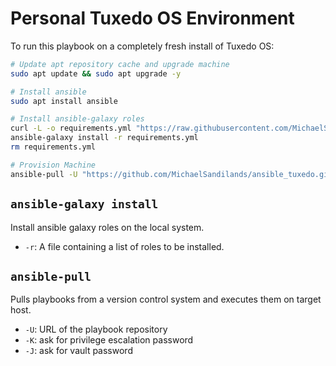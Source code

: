 # Personal Tuxedo OS Environment

To run this playbook on a completely fresh install of Tuxedo OS:

```bash
# Update apt repository cache and upgrade machine
sudo apt update && sudo apt upgrade -y

# Install ansible
sudo apt install ansible

# Install ansible-galaxy roles
curl -L -o requirements.yml "https://raw.githubusercontent.com/MichaelSandilands/ansible_tuxedo/refs/heads/main/requirements.yml"
ansible-galaxy install -r requirements.yml
rm requirements.yml

# Provision Machine
ansible-pull -U "https://github.com/MichaelSandilands/ansible_tuxedo.git" -K -J
```

## `ansible-galaxy install`

Install ansible galaxy roles on the local system.

- `-r`: A file containing a list of roles to be installed.

## `ansible-pull`

Pulls playbooks from a version control system and executes them on target host.

- `-U`: URL of the playbook repository
- `-K`: ask for privilege escalation password
- `-J`: ask for vault password
